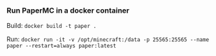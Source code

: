 ### Run PaperMC in a docker container ###

Build:
`docker build -t paper .`


Run:
`docker run -it -v /opt/minecraft:/data -p 25565:25565 --name paper --restart=always paper:latest`
